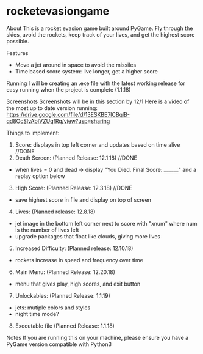 # rocketevasiongame
About
This is a rocket evasion game built around PyGame. Fly through the skies, avoid the rockets, 
keep track of your lives, and get the highest score possible.

Features
- Move a jet around in space to avoid the missiles
- Time based score system: live longer, get a higher score

Running
I will be creating an .exe file with the latest working release 
for easy running when the project is complete (1.1.18)

Screenshots
Screenshots will be in this section by 12/1
Here is a video of the most up to date version running:
https://drive.google.com/file/d/13ESKBE7lCBqlB-qd8OcSlvAbIVZUqfRq/view?usp=sharing


Things to implement:
1. Score: displays in top left corner and updates based on time alive //DONE
2. Death Screen: (Planned Release: 12.1.18) //DONE
 - when lives = 0 and dead -> display "You Died. Final Score: ______" and a replay option below
3. High Score: (Planned Release: 12.3.18) //DONE
 - save highest score in file and display on top of screen
4. Lives: (Planned release: 12.8.18)
  - jet image in the bottom left corner next to score with "xnum" where num is the number of lives left
  - upgrade packages that float like clouds, giving more lives
5. Increased Difficulty: (Planned release: 12.10.18)
 - rockets increase in speed and frequency over time
6. Main Menu: (Planned Release: 12.20.18)
 - menu that gives play, high scores, and exit button
7. Unlockables: (Planned Release: 1.1.19)
  - jets: mutiple colors and styles
  - night time mode?
8. Executable file (Planned Release: 1.1.18)


Notes
If you are running this on your machine, please ensure you have a PyGame version compatible with Python3
  
